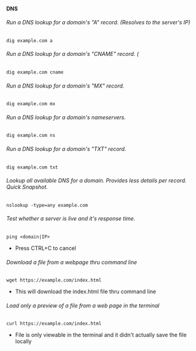 #### __DNS__

###### Run a DNS lookup for a domain's "A" record. (Resolves to the server's IP)
```
dig example.com a
```
###### Run a DNS lookup for a domain's "CNAME" record. (
```
dig example.com cname
```
###### Run a DNS lookup for a domain's "MX" record.
```
dig example.com mx
```
###### Run a DNS lookup for a domain's nameservers.
```
dig example.com ns
```
###### Run a DNS lookup for a domain's "TXT" record.
```
dig example.com txt
```
###### Lookup all available DNS for a domain. Provides less details per record. Quick Snapshot. 
```
nslookup -type=any example.com
```
###### Test whether a server is live and it's response time.
```
ping <domain|IP>
```
  - Press CTRL+C to cancel
###### Download a file from a webpage thru command line
```
wget https://example.com/index.html
```
  - This will download the index.html file thru command line
###### Load only a preview of a file from a web page in the terminal 
```
curl https://example.com/index.html
```
  - File is only viewable in the terminal and it didn't actually save the file locally
